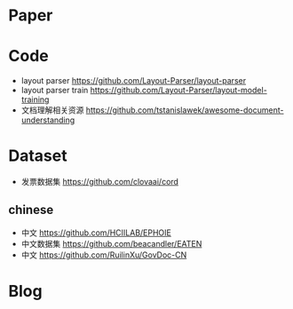 # Paper



# Code
- layout parser https://github.com/Layout-Parser/layout-parser
- layout parser train https://github.com/Layout-Parser/layout-model-training
- 文档理解相关资源 https://github.com/tstanislawek/awesome-document-understanding


# Dataset
- 发票数据集 https://github.com/clovaai/cord
## chinese
- 中文 https://github.com/HCIILAB/EPHOIE
- 中文数据集 https://github.com/beacandler/EATEN
- 中文 https://github.com/RuilinXu/GovDoc-CN

# Blog     